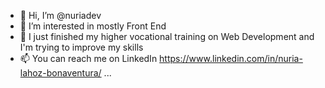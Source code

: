 - 👋 Hi, I’m @nuriadev
- 👀 I’m interested in mostly Front End
- 🌱 I just finished my higher vocational training on Web Development and I'm trying to improve my skills
- 📫 You can reach me on LinkedIn https://www.linkedin.com/in/nuria-lahoz-bonaventura/ ...
